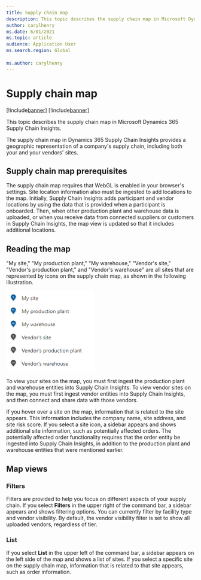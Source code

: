 ```yaml
---
title: Supply chain map
description: This topic describes the supply chain map in Microsoft Dynamics 365 Supply Chain Insights.
author: carylhenry
ms.date: 6/01/2021
ms.topic: article
audience: Application User
ms.search.region: Global

ms.author: carylhenry
---
```


# Supply chain map

[!include[banner](includes/banner.md)]
[!include[banner](includes/preview-banner.md)]

This topic describes the supply chain map in Microsoft Dynamics 365 Supply Chain Insights.

The supply chain map in Dynamics 365 Supply Chain Insights provides a geographic representation of a company's supply chain, including both your and your vendors' sites.


## Supply chain map prerequisites

The supply chain map requires that WebGL is enabled in your browser's settings. Site location information also must be ingested to add locations to the map. Initially, Supply Chain Insights adds participant and vendor locations by using the data that is provided when a participant is onboarded. Then, when other production plant and warehouse data is uploaded, or when you receive data from connected suppliers or customers in Supply Chain Insights, the map view is updated so that it includes additional locations.

## Reading the map

"My site," "My production plant," "My warehouse," "Vendor's site," "Vendor's production plant," and "Vendor's warehouse" are all sites that are represented by icons on the supply chain map, as shown in the following illustration.

![Icons that represent different types of locations on the supply chain map.](media/supply-chain-map-legend.png)

To view your sites on the map, you must first ingest the production plant and warehouse entities into Supply Chain Insights. To view vendor sites on the map, you must first ingest vendor entities into Supply Chain Insights, and then connect and share data with those vendors.

If you hover over a site on the map, information that is related to the site appears. This information includes the company name, site address, and site risk score. If you select a site icon, a sidebar appears and shows additional site information, such as potentially affected orders. The potentially affected order functionality requires that the order entity be ingested into Supply Chain Insights, in addition to the production plant and warehouse entities that were mentioned earlier.


## Map views

### Filters

Filters are provided to help you focus on different aspects of your supply chain. If you select **Filters** in the upper right of the command bar, a sidebar appears and shows filtering options. You can currently filter by facility type and vendor visibility. By default, the vendor visibility filter is set to show all uploaded vendors, regardless of tier.

### List

If you select **List** in the upper left of the command bar, a sidebar appears on the left side of the map and shows a list of sites. If you select a specific site on the supply chain map, information that is related to that site appears, such as order information.
